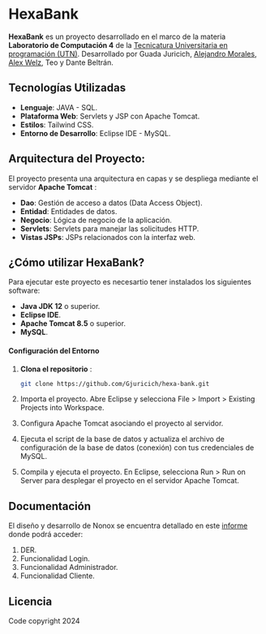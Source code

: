# HexaBank

**HexaBank** es un proyecto desarrollado en el marco de la materia **Laboratorio de Computación 4** de la [Tecnicatura Universitaria en programación (UTN)](https://www.frgp.utn.edu.ar/carreras/tup_tuss). Desarrollado por Guada Juricich, [Alejandro Morales](https://github.com/AlejandroDanielMorales), [Alex Welz](https://github.com/alexwelz), Teo y Dante Beltrán. 


## Tecnologías Utilizadas

- **Lenguaje**: JAVA - SQL.
- **Plataforma Web**: Servlets y JSP con Apache Tomcat.
- **Estilos**: Tailwind CSS.
- **Entorno de Desarrollo**: Eclipse IDE - MySQL.

## Arquitectura del Proyecto:

El proyecto presenta una arquitectura en capas y se despliega mediante el servidor **Apache Tomcat** :
- **Dao**: Gestión de acceso a datos (Data Access Object).
- **Entidad**: Entidades de datos.
- **Negocio**: Lógica de negocio de la aplicación.
- **Servlets**: Servlets para manejar las solicitudes HTTP.
- **Vistas JSPs**: JSPs relacionados con la interfaz web.

## ¿Cómo utilizar HexaBank?


Para ejecutar este proyecto es necesartio tener instalados los siguientes software:
   - **Java JDK 12** o superior.
   - **Eclipse IDE**.
   - **Apache Tomcat 8.5**  o superior.
   - **MySQL**.

#### Configuración del Entorno

1. **Clona el repositorio** :
   ```bash
   git clone https://github.com/Gjuricich/hexa-bank.git
   
2. Importa el proyecto. Abre Eclipse y selecciona File > Import > Existing Projects into Workspace.

3. Configura Apache Tomcat asociando el proyecto al servidor.

4. Ejecuta el script de la base de datos y actualiza el archivo de configuración de la base de datos (conexión) con tus credenciales de MySQL.
  
5. Compila y ejecuta el proyecto. En Eclipse, selecciona Run > Run on Server para desplegar el proyecto en el servidor Apache Tomcat.


## Documentación

El diseño y desarrollo de Nonox se encuentra detallado en este [informe](https://drive.google.com/file/d/1rcuyR0Kk74rbur8ye6AZdhAs2pEmCW5f/view?usp=sharing) donde podrá acceder:

1. DER.
2. Funcionalidad Login.
3. Funcionalidad Administrador.
4. Funcionalidad Cliente.
   
## Licencia 
Code copyright 2024 
